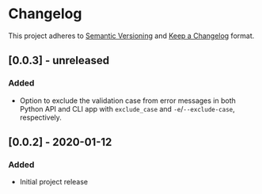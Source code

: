 # Changelog

This project adheres to [Semantic Versioning](https://semver.org/spec/v2.0.0.html) and [Keep a Changelog](https://keepachangelog.com/en/1.0.0/) format. 

## [0.0.3] - unreleased
### Added
- Option to exclude the validation case from error messages in both Python API and CLI app with `exclude_case` and `-e`/`--exclude-case`, respectively.

## [0.0.2] - 2020-01-12

### Added
- Initial project release